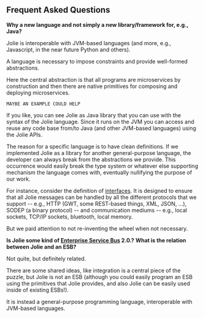 ## Frequent Asked Questions

**Why a new language and not simply a new library/framework for, e.g., Java?**

Jolie is interoperable with JVM-based languages (and more, e.g., Javascript, in the near future Python and others).

A language is necessary to impose constraints and provide well-formed abstractions.

Here the central abstraction is that all programs are microservices by construction and then there are native primitives for composing and deploying microservices.

<code>MAYBE AN EXAMPLE COULD HELP</code>

If you like, you can see Jolie as Java library that you can use with the syntax of the Jolie language. Since it runs on the JVM you can access and reuse any code base from/to Java (and other JVM-based languages) using the Jolie APIs.

The reason for a specific language is to have clean definitions. If we implemented Jolie as a library for another general-purpose language, the developer can always break from the abstractions we provide. This occurrence would easily break the type system or whatever else supporting mechanism the language comes with, eventually nullifying the purpose of our work.

For instance, consider the definition of [interfaces](http://docs.jolie-lang.org/#!documentation/basics/communication_ports.html#interfaces). It is designed to ensure that all Jolie messages can be handled by all the different protocols that we support -- e.g., HTTP (GWT, some REST-based things, XML, JSON, ...), SODEP (a binary protocol) -- and communication mediums -- e.g., local sockets, TCP/IP sockets, bluetooth, local memory.

But we paid attention to not re-inventing the wheel when not necessary. 

**Is Jolie some kind of [Enterprise Service Bus](http://en.wikipedia.org/wiki/Enterprise_service_bus) 2.0.?**
**What is the relation between Jolie and an ESB?**

Not quite, but definitely related.

There are some shared ideas, like integration is a central piece of the puzzle, but Jolie is not an ESB (although you could easily program an ESB using the primitives that Jolie provides, and also Jolie can be easily used inside of existing ESBs!).

It is instead a general-purpose programming language, interoperable with JVM-based languages.